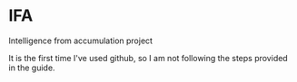 # IFA

Intelligence from accumulation project

It is the first time I've used github, so I am not following the steps provided in the guide.
